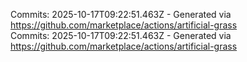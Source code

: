 Commits: 2025-10-17T09:22:51.463Z - Generated via https://github.com/marketplace/actions/artificial-grass
<br>
Commits: 2025-10-17T09:22:51.463Z - Generated via https://github.com/marketplace/actions/artificial-grass
<br>
